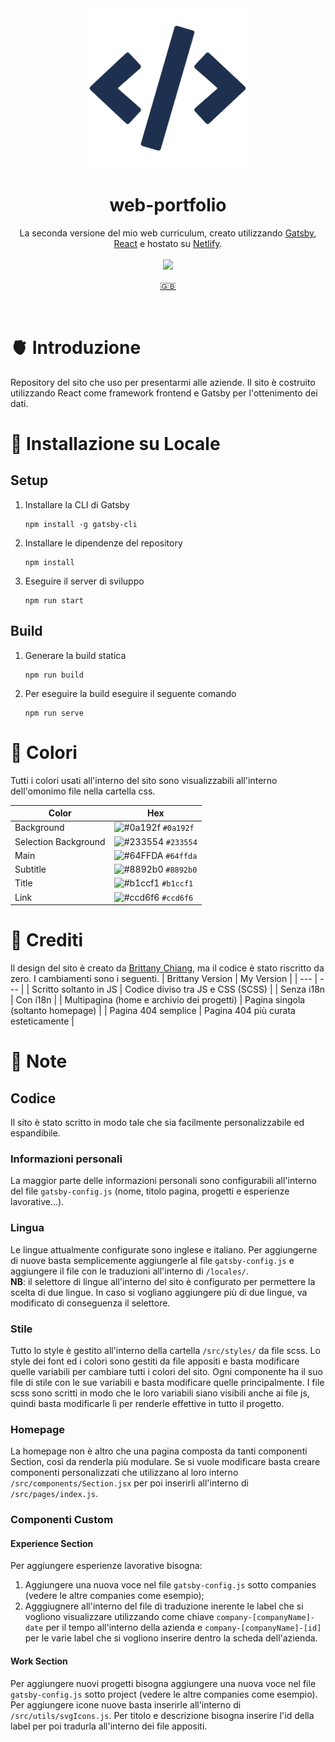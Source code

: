 <div align="center">
    <img src="./src/images/icon.png" />
    <br />
    <h1>web-portfolio</h1>
    La seconda versione del mio web curriculum, creato utilizzando <a href="https://www.gatsbyjs.com/docs">Gatsby</a>, <a href="https://react.dev/">React</a> e hostato su <a href="https://www.netlify.com/">Netlify</a>.
    <br /><br />
    <a href="https://devmanfre.netlify.app/">
        <img src="https://api.netlify.com/api/v1/badges/0174fb4a-773e-4152-a29e-6c676289f514/deploy-status" />
    </a>
    <p>
        <a href="./README.md">🇬🇧</a>
    </p>
</div>
<br />

# 🫀 Introduzione
Repository del sito che uso per presentarmi alle aziende. Il sito è costruito utilizzando React come framework frontend e Gatsby per l'ottenimento dei dati.

# 🔧 Installazione su Locale
## Setup 
1. Installare la CLI di Gatsby
    ```
    npm install -g gatsby-cli
    ```
2. Installare le dipendenze del repository
    ```
    npm install
    ```
3. Eseguire il server di sviluppo
    ```
    npm run start
    ```
## Build
1. Generare la build statica
    ```
    npm run build
    ```
2. Per eseguire la build eseguire il seguente comando
    ```
    npm run serve
    ```

# 🎨 Colori
Tutti i colori usati all'interno del sito sono visualizzabili all'interno dell'omonimo file nella cartella css.

| Color | Hex |
| ----- | --- |
| Background | ![#0a192f](https://via.placeholder.com/10/0a192f?text=+) `#0a192f` |
| Selection Background | ![#233554](https://via.placeholder.com/10/233554?text=+) `#233554` |
| Main | ![#64FFDA](https://via.placeholder.com/10/64ffda?text=+) `#64ffda` |
| Subtitle | ![#8892b0](https://via.placeholder.com/10/8892b0?text=+) `#8892b0` |
| Title | ![#b1ccf1](https://via.placeholder.com/10/b1ccf1?text=+) `#b1ccf1` |
| Link | ![#ccd6f6](https://via.placeholder.com/10/ccd6f6?text=+) `#ccd6f6` |

# 🚨 Crediti
Il design del sito è creato da [Brittany Chiang](https://github.com/bchiang7), ma il codice è stato riscritto da zero. I cambiamenti sono i seguenti.
| Brittany Version | My Version |
| --- | --- |
| Scritto soltanto in JS | Codice diviso tra JS e CSS (SCSS) |
| Senza i18n | Con i18n |
| Multipagina (home e archivio dei progetti) | Pagina singola (soltanto homepage) |
| Pagina 404 semplice | Pagina 404 più curata esteticamente |

# 📝 Note
## Codice
Il sito è stato scritto in modo tale che sia facilmente personalizzabile ed espandibile.

### Informazioni personali
La maggior parte delle informazioni personali sono configurabili all'interno del file `gatsby-config.js` (nome, titolo pagina, progetti e esperienze lavorative...).

### Lingua
Le lingue attualmente configurate sono inglese e italiano. Per aggiungerne di nuove basta semplicemente aggiungerle al file `gatsby-config.js` e aggiungere il file con le traduzioni all'interno di `/locales/`. <br />
<b>NB</b>: il selettore di lingue all'interno del sito è configurato per permettere la scelta di due lingue. In caso si vogliano aggiungere più di due lingue, va modificato di conseguenza il selettore.

### Stile
Tutto lo style è gestito all'interno della cartella `/src/styles/` da file scss. Lo style dei font ed i colori sono gestiti da file appositi e basta modificare quelle variabili per cambiare tutti i colori del sito. Ogni componente ha il suo file di stile con le sue variabili e basta modificare quelle principalmente. I file scss sono scritti in modo che le loro variabili siano visibili anche ai file js, quindi basta modificarle lì per renderle effettive in tutto il progetto.

### Homepage
La homepage non è altro che una pagina composta da tanti componenti Section, così da renderla più modulare. Se si vuole modificare basta creare componenti personalizzati che utilizzano al loro interno `/src/components/Section.jsx` per poi inserirli all'interno di `/src/pages/index.js`.

### Componenti Custom
#### Experience Section
Per aggiungere esperienze lavorative bisogna:
1. Aggiungere una nuova voce nel file `gatsby-config.js` sotto companies (vedere le altre companies come esempio);
2. Agggiugnere all'interno del file di traduzione inerente le label che si vogliono visualizzare utilizzando come chiave `company-[companyName]-date` per il tempo all'interno della azienda e `company-[companyName]-[id]` per le varie label che si vogliono inserire dentro la scheda dell'azienda. 

#### Work Section
Per aggiungere nuovi progetti bisogna aggiungere una nuova voce nel file `gatsby-config.js` sotto project (vedere le altre companies come esempio). Per aggiungere icone nuove basta inserirle all'interno di `/src/utils/svgIcons.js`. Per titolo e descrizione bisogna inserire l'id della label per poi tradurla all'interno dei file appositi.